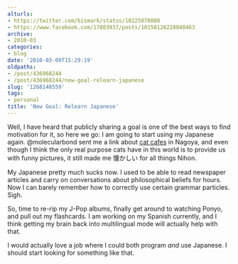 ```yaml
---
alturls:
- https://twitter.com/bismark/status/10225070080
- https://www.facebook.com/17803937/posts/10150128228040463
archive:
- 2010-03
categories:
- blog
date: '2010-03-09T15:29:19'
oldpaths:
- /post/436968244
- /post/436968244/new-goal-relearn-japanese
slug: '1268148559'
tags:
- personal
title: 'New Goal: Relearn Japanese'
---
```


Well, I have heard that publicly sharing a goal is one of the best ways to
find motivation for it, so here we go:  I am going to start using my
Japanese again.  @molecularbond sent me a link about [cat cafes][1] in
Nagoya, and even though I think the only real purpose cats have in this
world is to provide us with funny pictures, it still made me 懐かしい for
all things Nihon.

My Japanese pretty much sucks now.  I used to be able to read newspaper
articles and carry on conversations about philosophical beliefs for hours.
Now I can barely remember how to correctly use certain grammar particles.
Sigh.

So, time to re-rip my J-Pop albums, finally get around to watching Ponyo,
and pull out my flashcards.  I am working on my Spanish currently, and
I think getting my brain back into multilingual mode will actually help
with that.

I would actually love a job where I could both program *and* use Japanese.
I should start looking for something like that.

[1]: http://nihonshock.com/2009/12/my-trip-to-a-cat-cafe/
